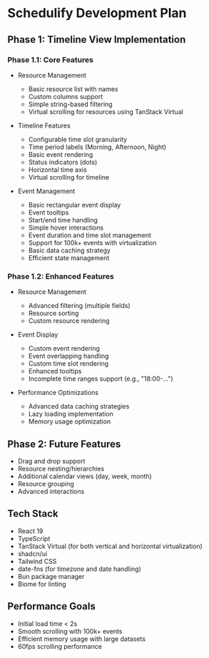 # Schedulify Development Plan

## Phase 1: Timeline View Implementation
### Phase 1.1: Core Features
- Resource Management
  - Basic resource list with names
  - Custom columns support
  - Simple string-based filtering
  - Virtual scrolling for resources using TanStack Virtual

- Timeline Features
  - Configurable time slot granularity
  - Time period labels (Morning, Afternoon, Night)
  - Basic event rendering
  - Status indicators (dots)
  - Horizontal time axis
  - Virtual scrolling for timeline

- Event Management
  - Basic rectangular event display
  - Event tooltips
  - Start/end time handling
  - Simple hover interactions
  - Event duration and time slot management
  - Support for 100k+ events with virtualization
  - Basic data caching strategy
  - Efficient state management

### Phase 1.2: Enhanced Features
- Resource Management
  - Advanced filtering (multiple fields)
  - Resource sorting
  - Custom resource rendering

- Event Display
  - Custom event rendering
  - Event overlapping handling
  - Custom time slot rendering
  - Enhanced tooltips
  - Incomplete time ranges support (e.g., "18:00-...")

- Performance Optimizations
  - Advanced data caching strategies
  - Lazy loading implementation
  - Memory usage optimization

## Phase 2: Future Features
- Drag and drop support
- Resource nesting/hierarchies
- Additional calendar views (day, week, month)
- Resource grouping
- Advanced interactions

## Tech Stack
- React 19
- TypeScript
- TanStack Virtual (for both vertical and horizontal virtualization)
- shadcn/ui
- Tailwind CSS
- date-fns (for timezone and date handling)
- Bun package manager
- Biome for linting

## Performance Goals
- Initial load time < 2s
- Smooth scrolling with 100k+ events
- Efficient memory usage with large datasets
- 60fps scrolling performance 